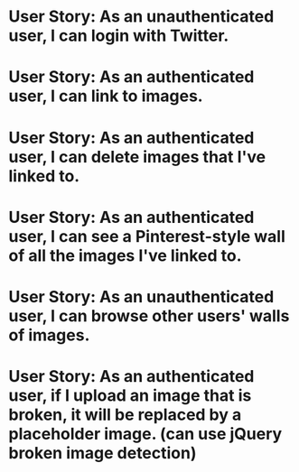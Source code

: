 # User Story: As an unauthenticated user, I can login with Twitter.
# User Story: As an authenticated user, I can link to images.
# User Story: As an authenticated user, I can delete images that I've linked to.
# User Story: As an authenticated user, I can see a Pinterest-style wall of all the images I've linked to.
# User Story: As an unauthenticated user, I can browse other users' walls of images.
# User Story: As an authenticated user, if I upload an image that is broken, it will be replaced by a placeholder image. (can use jQuery broken image detection)